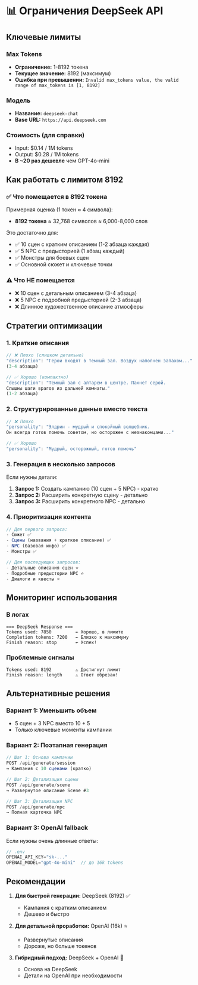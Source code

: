 # 📊 Ограничения DeepSeek API

## Ключевые лимиты

### Max Tokens
- **Ограничение:** 1-8192 токена
- **Текущее значение:** 8192 (максимум)
- **Ошибка при превышении:** `Invalid max_tokens value, the valid range of max_tokens is [1, 8192]`

### Модель
- **Название:** `deepseek-chat`
- **Base URL:** `https://api.deepseek.com`

### Стоимость (для справки)
- Input: $0.14 / 1M tokens
- Output: $0.28 / 1M tokens
- **В ~20 раз дешевле** чем GPT-4o-mini

## Как работать с лимитом 8192

### ✅ Что помещается в 8192 токена

Примерная оценка (1 токен ≈ 4 символа):
- **8192 токена** ≈ 32,768 символов ≈ 6,000-8,000 слов

Это достаточно для:
- ✅ 10 сцен с кратким описанием (1-2 абзаца каждая)
- ✅ 5 NPC с предысторией (1 абзац каждый)
- ✅ Монстры для боевых сцен
- ✅ Основной сюжет и ключевые точки

### ⚠️ Что НЕ помещается

- ❌ 10 сцен с детальным описанием (3-4 абзаца)
- ❌ 5 NPC с подробной предысторией (2-3 абзаца)
- ❌ Длинное художественное описание атмосферы

## Стратегии оптимизации

### 1. Краткие описания
```typescript
// ❌ Плохо (слишком детально)
"description": "Герои входят в темный зал. Воздух наполнен запахом..."
(3-4 абзаца)

// ✅ Хорошо (компактно)
"description": "Темный зал с алтарем в центре. Пахнет серой. 
Слышны шаги врагов из дальней комнаты."
(1-2 абзаца)
```

### 2. Структурированные данные вместо текста
```typescript
// ❌ Плохо
"personality": "Элдрин - мудрый и спокойный волшебник. 
Он всегда готов помочь советом, но осторожен с незнакомцами..."

// ✅ Хорошо
"personality": "Мудрый, осторожный, готов помочь"
```

### 3. Генерация в несколько запросов
Если нужны детали:
1. **Запрос 1:** Создать кампанию (10 сцен + 5 NPC) - кратко
2. **Запрос 2:** Расширить конкретную сцену - детально
3. **Запрос 3:** Расширить конкретного NPC - детально

### 4. Приоритизация контента
```typescript
// Для первого запроса:
- Сюжет ✅
- Сцены (названия + краткое описание) ✅
- NPC (базовая инфо) ✅
- Монстры ✅

// Для последующих запросов:
- Детальные описания сцен ⭐
- Подробные предыстории NPC ⭐
- Диалоги и квесты ⭐
```

## Мониторинг использования

### В логах
```
=== DeepSeek Response ===
Tokens used: 7850         ← Хорошо, в лимите
Completion tokens: 7200   ← Близко к максимуму
Finish reason: stop       ← Успех!
```

### Проблемные сигналы
```
Tokens used: 8192         ⚠️ Достигнут лимит
Finish reason: length     ⚠️ Ответ обрезан!
```

## Альтернативные решения

### Вариант 1: Уменьшить объем
- 5 сцен + 3 NPC вместо 10 + 5
- Только ключевые моменты кампании

### Вариант 2: Поэтапная генерация
```typescript
// Шаг 1: Основа кампании
POST /api/generate/session
→ Кампания с 10 сценами (кратко)

// Шаг 2: Детализация сцены
POST /api/generate/scene
→ Развернутое описание Scene #3

// Шаг 3: Детализация NPC
POST /api/generate/npc
→ Полная карточка NPC
```

### Вариант 3: OpenAI fallback
Если нужны очень длинные ответы:
```typescript
// .env
OPENAI_API_KEY="sk-..."
OPENAI_MODEL="gpt-4o-mini"  // до 16k tokens
```

## Рекомендации

1. **Для быстрой генерации:** DeepSeek (8192) ✅
   - Кампания с кратким описанием
   - Дешево и быстро

2. **Для детальной проработки:** OpenAI (16k) ⭐
   - Развернутые описания
   - Дороже, но больше токенов

3. **Гибридный подход:** DeepSeek + OpenAI 🎯
   - Основа на DeepSeek
   - Детали на OpenAI при необходимости

